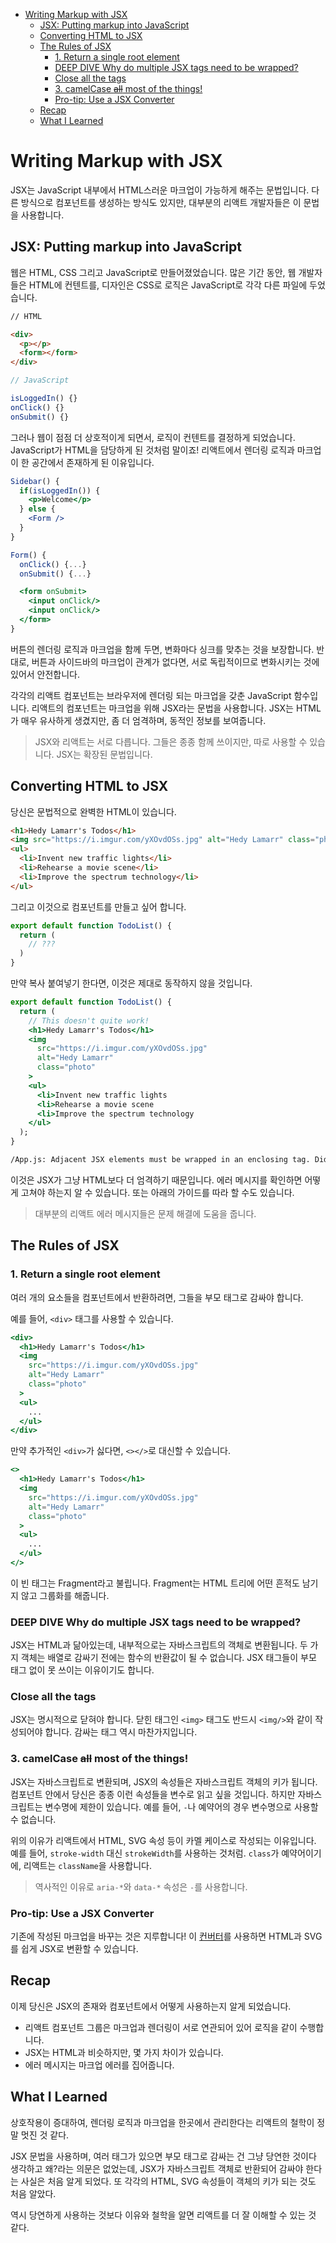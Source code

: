 - [Writing Markup with JSX](#writing-markup-with-jsx)
  - [JSX: Putting markup into JavaScript](#jsx-putting-markup-into-javascript)
  - [Converting HTML to JSX](#converting-html-to-jsx)
  - [The Rules of JSX](#the-rules-of-jsx)
    - [1. Return a single root element](#1-return-a-single-root-element)
    - [DEEP DIVE Why do multiple JSX tags need to be wrapped?](#deep-dive-why-do-multiple-jsx-tags-need-to-be-wrapped)
    - [Close all the tags](#close-all-the-tags)
    - [3. camelCase ~~all~~ most of the things!](#3-camelcase-all-most-of-the-things)
    - [Pro-tip: Use a JSX Converter](#pro-tip-use-a-jsx-converter)
  - [Recap](#recap)
  - [What I Learned](#what-i-learned)

# Writing Markup with JSX

JSX는 JavaScript 내부에서 HTML스러운 마크업이 가능하게 해주는 문법입니다.
다른 방식으로 컴포넌트를 생성하는 방식도 있지만, 대부분의 리액트 개발자들은 이 문법을 사용합니다.

## JSX: Putting markup into JavaScript

웹은 HTML, CSS 그리고 JavaScript로 만들어졌었습니다. 많은 기간 동안, 웹 개발자들은 HTML에 컨텐트를, 디자인은 CSS로 로직은 JavaScript로 각각 다른 파일에 두었습니다.

```html
// HTML

<div>
  <p></p>
  <form></form>
</div>
```

```js
// JavaScript

isLoggedIn() {}
onClick() {}
onSubmit() {}
```

그러나 웹이 점점 더 상호적이게 되면서, 로직이 컨텐트를 결정하게 되었습니다. JavaScript가 HTML을 담당하게 된 것처럼 말이죠!
리액트에서 렌더링 로직과 마크업이 한 공간에서 존재하게 된 이유입니다.

```jsx
Sidebar() {
  if(isLoggedIn()) {
    <p>Welcome</p>
  } else {
    <Form />
  }
}

Form() {
  onClick() {...}
  onSubmit() {...}

  <form onSubmit>
    <input onClick/>
    <input onClick/>
  </form>
}
```

버튼의 렌더링 로직과 마크업을 함께 두면, 변화마다 싱크를 맞추는 것을 보장합니다.
반대로, 버튼과 사이드바의 마크업이 관계가 없다면, 서로 독립적이므로 변화시키는 것에 있어서 안전합니다.

각각의 리액트 컴포넌트는 브라우저에 렌더링 되는 마크업을 갖춘 JavaScript 함수입니다.
리액트의 컴포넌트는 마크업을 위해 JSX라는 문법을 사용합니다. JSX는 HTML가 매우 유사하게 생겼지만, 좀 더 엄격하며, 동적인 정보를 보여줍니다.

> JSX와 리액트는 서로 다릅니다. 그들은 종종 함께 쓰이지만, 따로 사용할 수 있습니다. JSX는 확장된 문법입니다.

## Converting HTML to JSX

당신은 문법적으로 완벽한 HTML이 있습니다.

```html
<h1>Hedy Lamarr's Todos</h1>
<img src="https://i.imgur.com/yXOvdOSs.jpg" alt="Hedy Lamarr" class="photo" />
<ul>
  <li>Invent new traffic lights</li>
  <li>Rehearse a movie scene</li>
  <li>Improve the spectrum technology</li>
</ul>
```

그리고 이것으로 컴포넌트를 만들고 싶어 합니다.

```jsx
export default function TodoList() {
  return (
    // ???
  )
}
```

만약 복사 붙여넣기 한다면, 이것은 제대로 동작하지 않을 것입니다.

```jsx
export default function TodoList() {
  return (
    // This doesn't quite work!
    <h1>Hedy Lamarr's Todos</h1>
    <img
      src="https://i.imgur.com/yXOvdOSs.jpg"
      alt="Hedy Lamarr"
      class="photo"
    >
    <ul>
      <li>Invent new traffic lights
      <li>Rehearse a movie scene
      <li>Improve the spectrum technology
    </ul>
  );
}
```

```bash
/App.js: Adjacent JSX elements must be wrapped in an enclosing tag. Did you want a JSX fragment <>...</>? (5:4)

```

이것은 JSX가 그냥 HTML보다 더 엄격하기 때문입니다. 에러 메시지를 확인하면 어떻게 고쳐야 하는지 알 수 있습니다. 또는 아래의 가이드를 따라 할 수도 있습니다.

> 대부분의 리액트 에러 메시지들은 문제 해결에 도움을 줍니다.

## The Rules of JSX

### 1. Return a single root element

여러 개의 요소들을 컴포넌트에서 반환하려면, 그들을 부모 태그로 감싸야 합니다.

예를 들어, `<div>` 태그를 사용할 수 있습니다.

```jsx
<div>
  <h1>Hedy Lamarr's Todos</h1>
  <img
    src="https://i.imgur.com/yXOvdOSs.jpg"
    alt="Hedy Lamarr"
    class="photo"
  >
  <ul>
    ...
  </ul>
</div>
```

만약 추가적인 `<div>`가 싫다면, `<></>`로 대신할 수 있습니다.

```jsx
<>
  <h1>Hedy Lamarr's Todos</h1>
  <img
    src="https://i.imgur.com/yXOvdOSs.jpg"
    alt="Hedy Lamarr"
    class="photo"
  >
  <ul>
    ...
  </ul>
</>
```

이 빈 태그는 Fragment라고 불립니다. Fragment는 HTML 트리에 어떤 흔적도 남기지 않고 그룹화를 해줍니다.

### DEEP DIVE Why do multiple JSX tags need to be wrapped?

JSX는 HTML과 닮아있는데, 내부적으로는 자바스크립트의 객체로 변환됩니다. 두 가지 객체는 배열로 감싸기 전에는 함수의 반환값이 될 수 없습니다. JSX 태그들이 부모 태그 없이 못 쓰이는 이유이기도 합니다.

### Close all the tags

JSX는 명시적으로 닫혀야 합니다. 닫힌 태그인 `<img>` 태그도 반드시 `<img/>`와 같이 작성되어야 합니다. 감싸는 태그 역시 마찬가지입니다.

### 3. camelCase ~~all~~ most of the things!

JSX는 자바스크립트로 변환되며, JSX의 속성들은 자바스크립트 객체의 키가 됩니다.
컴포넌트 안에서 당신은 종종 이런 속성들을 변수로 읽고 싶을 것입니다.
하지만 자바스크립트는 변수명에 제한이 있습니다. 예를 들어, `-`나 예약어의 경우 변수명으로 사용할 수 없습니다.

위의 이유가 리액트에서 HTML, SVG 속성 등이 카멜 케이스로 작성되는 이유입니다. 예를 들어, `stroke-width` 대신 `strokeWidth`를 사용하는 것처럼. `class`가 예약어이기에, 리액트는 `className`을 사용합니다.

> 역사적인 이유로 `aria-*`와 `data-*` 속성은 `-`를 사용합니다.

### Pro-tip: Use a JSX Converter

기존에 작성된 마크업을 바꾸는 것은 지루합니다! 이 [컨버터](https://transform.tools/html-to-jsx)를 사용하면 HTML과 SVG를 쉽게 JSX로 변환할 수 있습니다.

## Recap

이제 당신은 JSX의 존재와 컴포넌트에서 어떻게 사용하는지 알게 되었습니다.

- 리액트 컴포넌트 그룹은 마크업과 렌더링이 서로 연관되어 있어 로직을 같이 수행합니다.
- JSX는 HTML과 비슷하지만, 몇 가지 차이가 있습니다.
- 에러 메시지는 마크업 에러를 집어줍니다.

## What I Learned

상호작용이 증대하여, 렌더링 로직과 마크업을 한곳에서 관리한다는 리액트의 철학이 정말 멋진 것 같다.

JSX 문법을 사용하며, 여러 태그가 있으면 부모 태그로 감싸는 건 그냥 당연한 것이다 생각하고 왜?라는 의문은 없었는데, JSX가 자바스크립트 객체로 반환되어 감싸야 한다는 사실은 처음 알게 되었다.
또 각각의 HTML, SVG 속성들이 객체의 키가 되는 것도 처음 알았다.

역시 당연하게 사용하는 것보다 이유와 철학을 알면 리액트를 더 잘 이해할 수 있는 것 같다.
